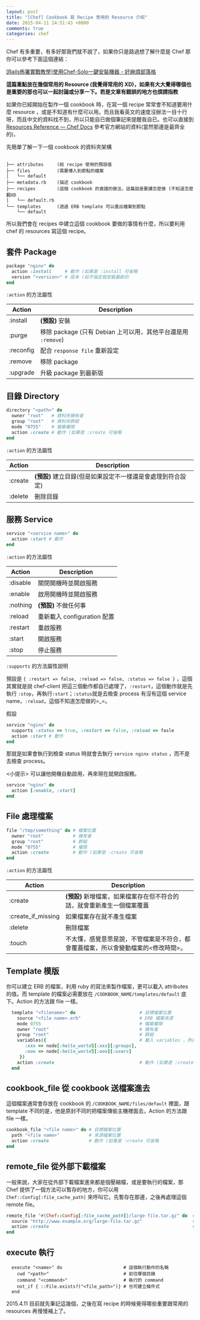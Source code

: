 ```yaml
---
layout: post
title: "[Chef] Cookbook 寫 Recipe 常用的 Resource 介紹"
date: 2015-04-11 14:51:43 +0800
comments: true
categories: chef
---
```


Chef 有多重要，有多好那我們就不說了，如果你只是路過想了解什麼是 Chef 那你可以參考下面這個連結：

[[Rails佈署實戰教學]使用Chef-Solo一鍵安裝機器 - 好麻煩部落格](http://gogojimmy.net/2013/06/01/Chef-Solo-Basic-with-Vagrant/)

**這篇重點放在幾個常用的 Resource (我覺得常用的 XD)，如果有大大覺得哪個也是重要的那也可以一起討論或分享一下。若是文章有錯誤的地方也煩請指教**

如果你已經開始在製作一個 cookbook 時，在寫一個 recipe 常常會不知道要用什麼 resource ，或是不知道有什麼可以用。而且我看英文的速度沒辦法一目十行呀，而且中文的資料找不到，所以只能自已做個筆記來提醒我自已。也可以直接到 [Resources Reference — Chef Docs](https://docs.chef.io/resources.html) 參考官方網站的資料(當然那邊是最齊全的)，

先簡單了解一下一個 cookbook 的資料夾架構

```

├── attributes     (給 recipe 使用的預設值
├── files          (需要傳入到節點的檔案
│   └── default
├── metadata.rb    (描述 cookbook
├── recipes        (這個 cookbook 的食譜的做法，這篇就是要講怎麼做 (不知道怎麼翻XD
│   └── default.rb
└── templates      (透過 ERB template 可以產出檔案到節點
    └── default
```

所以我們會在 recipes 中建立這個 cookbook 要做的事情有什麼，所以要利用 chef 的 resources 寫這個 recipe。

<!-- more -->


## 套件 Package

``` ruby
package "nginx" do
  action :install     # 動作 (如果是 :install 可省略
  version "<version>" # 版本 (如不指定就安裝最新的
end

```

`:action` 的方法屬性

| Action    | Description                                                |
| --------- | ---------------------------------------------------------  |
| :install  | **(預設)** 安裝                                             |
| :purge    | 移除 package (只有 Debian 上可以用，其他平台還是用 `:remove`)   |
| :reconfig | 配合 `response file` 重新設定                                |
| :remove    | 移除 package                                               |
| :upgrade   | 升級 package 到最新版                                       |



## 目錄 Directory

``` ruby
directory "<path>" do
  owner "root"   # 資料夾擁有者
  group "root"   # 資料夾群組
  mode "0755"    # 檔案權限
  action :create # 動作 (如果是 :create 可省略
end
```

`:action` 的方法屬性

| Action    | Description                                             |
| --------- | ------------------------------------------------------  |
| :create   | **(預設)** 建立目錄(但是如果設定不一樣還是會處理到符合設定)   |
| :delete   | 刪除目錄                                                 |


## 服務 Service

``` ruby
service "<service name>" do
  action :start # 動作
end
```

`:action` 的方法屬性

| Action   | Description                |
| -------- | -------------------------- |
| :disable | 關閉開機時並開啟服務          |
| :enable  | 啟用開機時並開啟服務          |
| :nothing | **(預設)** 不做任何事          |
| :reload  | 重新載入 configuration 配置  |
| :restart | 重啟服務                     |
| :start   | 開啟服務                     |
| :stop    | 停止服務                     |

`:supports` 的方法屬性說明

預設是 `{ :restart => false, :reload => false, :status => false }` ，這個其實就是說 chef-client 把這三個動作都自已處理了，`:restart`，這個動作就是先執行 `:stop`，再執行`:start`；`:status`就是去檢查 process 有沒有這個 service name，`:reload`，這個不知道怎麼做的=_=。

假設

``` ruby
service "nginx" do
  supports :status => true, :restart => false, :reload => fasle
  action :start # 動作
end

```

那就是如果會執行到檢查 status 時就會去執行 `service nginx status` ，而不是去檢查 process。

<小提示> 可以讓他開機自動啟用，再來現在就開啟服務。

``` ruby
service "nginx" do
  action [:enable, :start]
end
```

## File 處理檔案

``` ruby
file "/tmp/something" do # 檔案位置
  owner "root"           # 擁有者
  group "root"           # 群組
  mode "0755"            # 權限
  action :create         # 動作 (如果是 :create 可省略
end
```

`:action` 的方法屬性


| Action    | Description                                                            |
| --------- | ---------------------------------------------------------------------  |
| :create   | **(預設)** 新增檔案，如果檔案存在但不符合的話，就會重新產生一個檔案覆蓋        |
| :create\_if\_missing   | 如果檔案存在就不產生檔案                                       |
| :delete   | 刪除檔案                                                                |
| :touch   | 不太懂，感覺意思是說，不管檔案是不符合，都會覆蓋檔案，所以會變動檔案的<修改時間>。|



## Template 模版

你可以建立 ERB 的檔案，利用 ruby 的寫法來製作檔案，更可以載入 attributes 的值。而 template 的檔案必需要放在 `/COOKBOOK_NAME/templates/default` 底下。Action 的方法跟 file 一樣。

``` ruby
  template "<filename>" do                        # 目標檔案位置
    source "<file name>.erb"                      # ERB 檔案來源
    mode 0755                                     # 檔案權限
    owner "root"                                  # 擁有者
    group "root"                                  # 群組
    variables({                                   # 載入 variables ，所以按照範例可以在 template，可以使用 @xxx 及 @ooo
       :xxx => node[:hello_world][:xxx][:groups],
       :ooo => node[:hello_world][:ooo][:users]
     })
    action :create                                # 動作 (如果是 :create 可省略
  end
```

## cookbook_file 從 cookbook 送檔案進去

這個檔案通常會存放在 cookbook 的 `/COOKBOOK_NAME/files/default` 裡面，跟 template 不同的是，他是原封不同的把檔案傳偷主機裡面去，Action 的方法跟 file 一樣。

``` ruby
cookbook_file "<file name>" do # 目標檔案位置
  path "<file name>"           # 來源檔案位置
  action :create               # 動作 (如果是 :create 可省略
end
```


## remote_file 從外部下載檔案

一般來說，大家在從外部下載檔案進來都是個壓縮檔，或是要執行的檔案，那 Chef 提供了一個方法可以暫存的地方，你可以用 `Chef::Config[:file_cache_path]` 來呼叫它。先暫存在那邊，之後再處理這個 remote file。

``` ruby
remote_file "#{Chef::Config[:file_cache_path]}/large-file.tar.gz" do  # 目標檔案位置
  source "http://www.example.org/large-file.tar.gz"                   # 來源檔案位置
  action :create                                                      # 動作 (如果是 :create 可省略
end
```

## execute 執行

```
  execute "<name>" do                       # 這個執行動作的名稱
    cwd "<path>"                            # 前往哪個目錄
    command "<command>"                     # 執行的 command
    not_if { ::File.exists?("<file_path>")} # 也可建立條件式
  end
```

2015.4.11 目前就先筆記這幾個，之後在寫 recipe 的時候覺得哪些重要跟常用的 resources 再慢慢補上了。
